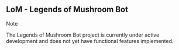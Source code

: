 ## LoM - Legends of Mushroom Bot

> [!NOTE]
> The Legends of Mushroom Bot project is currently under active development and does not yet have functional features implemented.
